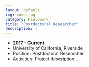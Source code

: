 ```yaml
---
layout: default
img: code.jpg
category: Fieldwork
title: "Postdoctoral Researcher"
description: |
---
```


* __2017 – Current__
* University of California, Riverside
* Position: Postdoctoral Researcher
* Activities: Project description...
